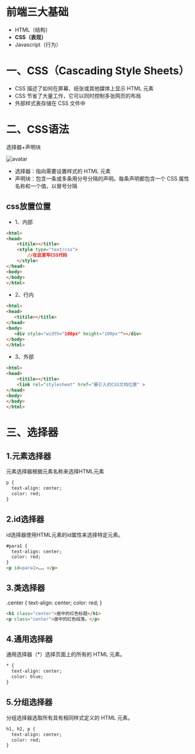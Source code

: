 # 前端三大基础
- HTML（结构）
- **CSS（表现）**
- Javascript（行为）


# 一、CSS（Cascading Style Sheets）
- CSS 描述了如何在屏幕、纸张或其他媒体上显示 HTML 元素
- CSS 节省了大量工作，它可以同时控制多张网页的布局
- 外部样式表存储在 CSS 文件中



# 二、CSS语法
选择器+声明块

![avatar](https://www.w3school.com.cn/i/css/selector.gif)

- 选择器：指向需要设置样式的 HTML 元素
- 声明块：包含一条或多条用分号分隔的声明。每条声明都包含一个 CSS 属性名称和一个值，以冒号分隔

## css放置位置
- 1、内部
```html
<html>
<head>
    <titile></title>
    <style type="text/css">
        //在这里写CSS代码
    </style>
</head>
<body>
</body>
</html>
```
- 2、行内
 ```html
<html>
<head>
    <titile></title>
</head>
<body>
    <div style="width="100px" height="100px""></div>
</body>
</html>
```
- 3、外部
```html
<html>
<head>
    <titile></title>
    <link rel="stylesheet" href="要引入的CSS文档位置" >
</head>
<body>
</body>
</html>
```

# 三、选择器
## 1.元素选择器
元素选择器根据元素名称来选择HTML元素
```html
p {
  text-align: center;
  color: red;
}
```
## 2.id选择器
id选择器使用HTML元素的id属性来选择特定元素。
```html
#para1 {
  text-align: center;
  color: red;
}
<p id=para1>。。。</p>
```
## 3.类选择器
.center {
  text-align: center;
  color: red;
}
```html
<h1 class="center">居中的红色标题</h1>
<p class="center">居中的红色段落。</p> 
```

## 4.通用选择器
通用选择器（*）选择页面上的所有的 HTML 元素。
```html
* {
  text-align: center;
  color: blue;
}
```

## 5.分组选择器
分组选择器选取所有具有相同样式定义的 HTML 元素。
```html
h1, h2, p {
  text-align: center;
  color: red;
}
```
